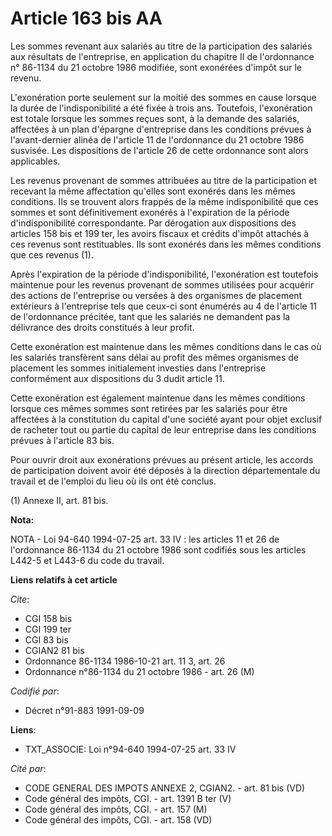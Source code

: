 # Article 163 bis AA

Les sommes revenant aux salariés au titre de la participation des salariés aux résultats de l'entreprise, en application du
chapitre II de l'ordonnance n° 86-1134 du 21 octobre 1986 modifiée, sont exonérées d'impôt sur le revenu.

L'exonération porte seulement sur la moitié des sommes en cause lorsque la durée de l'indisponibilité a été fixée à trois
ans. Toutefois, l'exonération est totale lorsque les sommes reçues sont, à la demande des salariés, affectées à un plan
d'épargne d'entreprise dans les conditions prévues à l'avant-dernier alinéa de l'article 11 de l'ordonnance du 21 octobre
1986 susvisée. Les dispositions de l'article 26 de cette ordonnance sont alors applicables.

Les revenus provenant de sommes attribuées au titre de la participation et recevant la même affectation qu'elles sont
exonérés dans les mêmes conditions. Ils se trouvent alors frappés de la même indisponibilité que ces sommes et sont
définitivement exonérés à l'expiration de la période d'indisponibilité correspondante. Par dérogation aux dispositions des
articles 158 bis et 199 ter, les avoirs fiscaux et crédits d'impôt attachés à ces revenus sont restituables. Ils sont
exonérés dans les mêmes conditions que ces revenus (1).

Après l'expiration de la période d'indisponibilité, l'exonération est toutefois maintenue pour les revenus provenant de
sommes utilisées pour acquérir des actions de l'entreprise ou versées à des organismes de placement extérieurs à l'entreprise
tels que ceux-ci sont énumérés au 4 de l'article 11 de l'ordonnance précitée, tant que les salariés ne demandent pas la
délivrance des droits constitués à leur profit.

Cette exonération est maintenue dans les mêmes conditions dans le cas où les salariés transfèrent sans délai au profit des
mêmes organismes de placement les sommes initialement investies dans l'entreprise conformément aux dispositions du 3 dudit
article 11.

Cette exonération est également maintenue dans les mêmes conditions lorsque ces mêmes sommes sont retirées par les salariés
pour être affectées à la constitution du capital d'une société ayant pour objet exclusif de racheter tout ou partie du
capital de leur entreprise dans les conditions prévues à l'article 83 bis.

Pour ouvrir droit aux exonérations prévues au présent article, les accords de participation doivent avoir été déposés à la
direction départementale du travail et de l'emploi du lieu où ils ont été conclus.

(1) Annexe II, art. 81 bis.

**Nota:**

NOTA - Loi 94-640 1994-07-25 art. 33 IV : les articles 11 et 26 de l'ordonnance 86-1134 du 21 octobre 1986 sont codifiés sous
les articles L442-5 et L443-6 du code du travail.

**Liens relatifs à cet article**

_Cite_:

  - CGI 158 bis
  - CGI 199 ter
  - CGI 83 bis
  - CGIAN2 81 bis
  - Ordonnance 86-1134 1986-10-21 art. 11 3, art. 26
  - Ordonnance n°86-1134 du 21 octobre 1986 - art. 26 (M)

_Codifié par_:

  - Décret n°91-883 1991-09-09

**Liens**:

  - TXT_ASSOCIE: Loi n°94-640 1994-07-25 art. 33 IV

_Cité par_:

  - CODE GENERAL DES IMPOTS ANNEXE 2, CGIAN2. - art. 81 bis (VD)
  - Code général des impôts, CGI. - art. 1391 B ter (V)
  - Code général des impôts, CGI. - art. 157 (M)
  - Code général des impôts, CGI. - art. 158 (VD)
